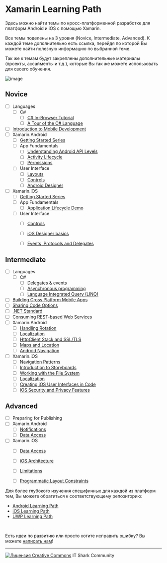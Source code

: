 # Xamarin Learning Path

Здесь можно найти темы по кросс-платформенной разработке для платформ Android и iOS с помощью Xamarin.

Все темы поделены на 3 уровня (Novice, Intermediate, Advanced). К каждой теме дополнительно есть ссылка, перейдя по которой Вы можете найти полезную информацию по выбранной теме.

Так же к темам будут закреплены дополнительные материалы (проекты, ассайменты и т.д.), которые Вы так же можете использовать для своего обучения.

![image](https://www.thurrott.com/wp-content/uploads/2017/03/xam-univ.jpg)

## Novice
- [ ] Languages
    - [ ] C#
        - [ ] [C# In-Browser Tutorial](https://www.microsoft.com/net/tutorials/csharp/getting-started)
        - [ ] [A Tour of the C# Language](https://docs.microsoft.com/en-us/dotnet/csharp/tour-of-csharp/)
- [ ] [Introduction to Mobile Development](https://docs.microsoft.com/en-us/xamarin/cross-platform/get-started/introduction-to-mobile-development)
- [ ] Xamarin.Android
    - [ ] [Getting Started Series](https://docs.microsoft.com/en-us/xamarin/android/get-started/index)
    - [ ] App Fundamentals
        - [ ] [Understanding Android API Levels](https://docs.microsoft.com/en-us/xamarin/android/app-fundamentals/android-api-levels)
        - [ ] [Activity Lifecycle](https://docs.microsoft.com/en-us/xamarin/android/app-fundamentals/activity-lifecycle/)
        - [ ] [Permissions](https://docs.microsoft.com/en-us/xamarin/android/app-fundamentals/permissions)
    - [ ] User Interface
        - [ ] [Layouts](https://docs.microsoft.com/en-us/xamarin/android/user-interface/layouts/index)
        - [ ] [Controls](https://docs.microsoft.com/en-us/xamarin/android/user-interface/controls/)
        - [ ] [Android Designer](https://docs.microsoft.com/en-us/xamarin/android/user-interface/android-designer/index)
- [ ] Xamarin.iOS
    - [ ] [Getting Started Series](https://docs.microsoft.com/en-us/xamarin/ios/get-started/index)
    - [ ] App Fundamentals
        - [ ] [Application Lifecycle Demo](https://docs.microsoft.com/en-us/xamarin/ios/app-fundamentals/backgrounding/application-lifecycle-demo)
    - [ ] User Interface
        - [ ] [Controls](https://docs.microsoft.com/en-us/xamarin/ios/user-interface/controls/index)
        - [ ] [iOS Designer basics](https://docs.microsoft.com/en-us/xamarin/ios/user-interface/designer/introduction)
        - [ ] [Events, Protocols and Delegates](https://docs.microsoft.com/en-us/xamarin/ios/app-fundamentals/delegates-protocols-and-events)

        
## Intermediate

- [ ] Languages
    - [ ] C#
        - [ ] [Delegates & events](https://docs.microsoft.com/en-us/dotnet/csharp/delegates-events)
        - [ ] [Asynchronous programming](https://docs.microsoft.com/en-us/dotnet/csharp/async)
        - [ ] [Language Integrated Query (LINQ)](https://docs.microsoft.com/en-us/dotnet/csharp/linq/)
- [ ] [Building Cross Platform Mobile Apps](https://docs.microsoft.com/en-us/xamarin/cross-platform/app-fundamentals/building-cross-platform-applications/index)
- [ ] [Sharing Code Options](https://docs.microsoft.com/en-us/xamarin/cross-platform/app-fundamentals/code-sharing)
- [ ] [.NET Standard](https://docs.microsoft.com/en-us/xamarin/cross-platform/app-fundamentals/net-standard?tabs=vswin)
- [ ] [Consuming REST-based Web Services](https://docs.microsoft.com/en-us/xamarin/xamarin-forms/data-cloud/consuming/rest)
- [ ] Xamarin.Android
    - [ ] [Handling Rotation](https://docs.microsoft.com/en-us/xamarin/android/app-fundamentals/handling-rotation)
    - [ ] [Localization](https://docs.microsoft.com/en-us/xamarin/android/app-fundamentals/localization)
    - [ ] [HttpClient Stack and SSL/TLS](https://docs.microsoft.com/en-us/xamarin/android/app-fundamentals/http-stack?tabs=vswin)
    - [ ] [Maps and Location](https://docs.microsoft.com/en-us/xamarin/android/platform/maps-and-location/)
    - [ ] [Android Navigation](https://www.slideshare.net/JamesMontemagno/evolve-2014-effective-navigation-in-xamarin-android)
- [ ] Xamarin.iOS
    - [ ] [Navigation Patterns](https://dailydotnettips.com/2016/07/12/understanding-the-navigation-pattern-for-ios-mobile-app-development/)
    - [ ] [Introduction to Storyboards](https://docs.microsoft.com/en-us/xamarin/ios/user-interface/storyboards/?tabs=vsmac)
    - [ ] [Working with the File System](https://docs.microsoft.com/en-us/xamarin/ios/app-fundamentals/file-system)
    - [ ] [Localization](https://docs.microsoft.com/en-us/xamarin/ios/app-fundamentals/localization/index)
    - [ ] [Creating iOS User Interfaces in Code](https://docs.microsoft.com/en-us/xamarin/ios/app-fundamentals/ios-code-only?tabs=vswin)
    - [ ] [iOS Security and Privacy Features](https://docs.microsoft.com/en-us/xamarin/ios/app-fundamentals/security-privacy?tabs=vswin)

## Advanced

- [ ] Preparing for Publishing
- [ ] Xamarin.Android
    - [ ] [Notifications](https://docs.microsoft.com/en-us/xamarin/android/app-fundamentals/notifications/)
    - [ ] [Data Access](https://docs.microsoft.com/en-us/xamarin/android/data-cloud/data-access/index)
- [ ] Xamarin.iOS
    - [ ] [Data Access](https://docs.microsoft.com/en-us/xamarin/ios/data-cloud/data/index)
    - [ ] [iOS Architecture](https://docs.microsoft.com/en-us/xamarin/ios/internals/architecture)
    - [ ] [Limitations](https://docs.microsoft.com/en-us/xamarin/ios/internals/limitations)
    - [ ] [Programmatic Layout Constraints](https://docs.microsoft.com/en-us/xamarin/ios/user-interface/programmatic-layout-constraints)



Для более глубокого изучения специфичных для каждой из платформ тем, Вы можете обратиться к соответствующему репозиторию:
- [Android Learning Path](https://github.com/it-shark-pro/mobile-android/blob/master/learning-path.md)
- [iOS Learning Path](https://github.com/it-shark-pro/mobile-ios/blob/master/learning-path.md)
- [UWP Learning Path](https://github.com/it-shark-pro/mobile-uwp/blob/master/learning-path.md)

&nbsp;

Есть идеи по развитию или просто хотите исправить ошибку? Вы можете [написать нам](https://github.com/it-shark-pro/mobile-xamarin/issues/new)!

---
[![Лицензия Creative Commons](https://i.creativecommons.org/l/by/4.0/80x15.png)](http://creativecommons.org/licenses/by/4.0/) IT Shark Community
